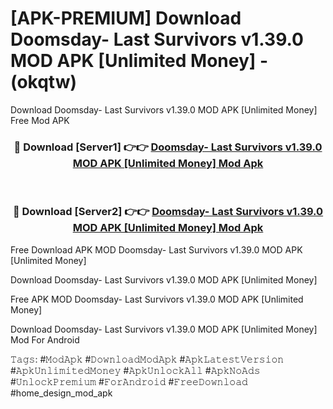 # [APK-PREMIUM] Download Doomsday- Last Survivors v1.39.0 MOD APK [Unlimited Money] - (okqtw)
Download Doomsday- Last Survivors v1.39.0 MOD APK [Unlimited Money] Free Mod APK

<div align="center">
<h3>🔴 Download [Server1] 👉👉 <a href="https://apk-comot.site?title=Doomsday-_Last_Survivors_v1.39.0_MOD_APK_[Unlimited_Money]">Doomsday- Last Survivors v1.39.0 MOD APK [Unlimited Money] Mod Apk</a></h3><br>

<h3>🔴 Download [Server2] 👉👉 <a href="https://apk-comot.site?title=Doomsday-_Last_Survivors_v1.39.0_MOD_APK_[Unlimited_Money]">Doomsday- Last Survivors v1.39.0 MOD APK [Unlimited Money] Mod Apk</a></h3>
</div>


Free Download APK MOD Doomsday- Last Survivors v1.39.0 MOD APK [Unlimited Money]

Download Doomsday- Last Survivors v1.39.0 MOD APK [Unlimited Money] 

Free APK MOD Doomsday- Last Survivors v1.39.0 MOD APK [Unlimited Money] 

Download Doomsday- Last Survivors v1.39.0 MOD APK [Unlimited Money] Mod For Android

𝚃𝚊𝚐𝚜: #𝙼𝚘𝚍𝙰𝚙𝚔 #𝙳𝚘𝚠𝚗𝚕𝚘𝚊𝚍𝙼𝚘𝚍𝙰𝚙𝚔 #𝙰𝚙𝚔𝙻𝚊𝚝𝚎𝚜𝚝𝚅𝚎𝚛𝚜𝚒𝚘𝚗 #𝙰𝚙𝚔𝚄𝚗𝚕𝚒𝚖𝚒𝚝𝚎𝚍𝙼𝚘𝚗𝚎𝚢 #𝙰𝚙𝚔𝚄𝚗𝚕𝚘𝚌𝚔𝙰𝚕𝚕 #𝙰𝚙𝚔𝙽𝚘𝙰𝚍𝚜 #𝚄𝚗𝚕𝚘𝚌𝚔𝙿𝚛𝚎𝚖𝚒𝚞𝚖 #𝙵𝚘𝚛𝙰𝚗𝚍𝚛𝚘𝚒𝚍 #𝙵𝚛𝚎𝚎𝙳𝚘𝚠𝚗𝚕𝚘𝚊𝚍 #home_design_mod_apk